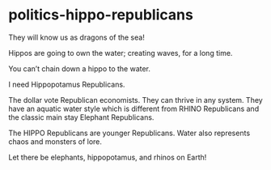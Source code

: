 # politics-hippo-republicans

They will know us as dragons of the sea!

Hippos are going to own the water; creating waves, for a long time.

You can’t chain down a hippo to the water.

I need Hippopotamus Republicans.

The dollar vote Republican economists. They can thrive in any system. They have an aquatic water style which is different from RHINO Republicans and the classic main stay Elephant Republicans.

The HIPPO Republicans are younger Republicans. Water also represents chaos and monsters of lore.

Let there be elephants, hippopotamus, and rhinos on Earth!
